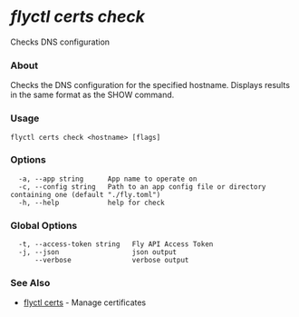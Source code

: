 # _flyctl certs check_

Checks DNS configuration

### About

Checks the DNS configuration for the specified hostname.
Displays results in the same format as the SHOW command.

### Usage
~~~
flyctl certs check <hostname> [flags]
~~~

### Options

~~~
  -a, --app string      App name to operate on
  -c, --config string   Path to an app config file or directory containing one (default "./fly.toml")
  -h, --help            help for check
~~~

### Global Options

~~~
  -t, --access-token string   Fly API Access Token
  -j, --json                  json output
      --verbose               verbose output
~~~

### See Also

* [flyctl certs](/docs/flyctl/certs/)	 - Manage certificates

